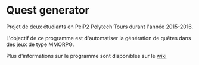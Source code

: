 # Quest generator
Projet de deux étudiants en PeiP2 Polytech'Tours durant l'année 2015-2016.

L'objectif de ce programme est d'automatiser la génération de quêtes dans des jeux de type MMORPG.

Plus d'informations sur le programme sont disponibles sur le [wiki](https://github.com/MrCraftCod/Quest-Generator/wiki)
